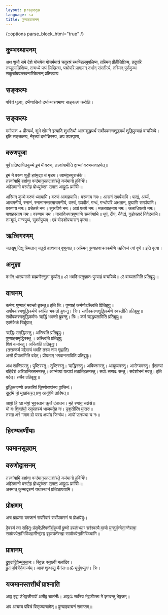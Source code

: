 ```yaml
---
layout: prayoga
language: sa
title: पुण्याहवाचनम्
---
```


{::options parse_block_html="true" /}

## कुम्भस्थापनम्

अथ शुचौ समे देशे योमयेन गोचर्ममात्रं चतुरश्रं स्थण्डिलमुपलिप्य, तस्मिन् व्रीहीन्निक्षिप्य, तदुपरि तण्डुलान्निक्षिप्य, तन्मध्ये पद्मं लिखित्वा, पद्मोपरि प्रागग्रान् दर्भान् संस्तीर्त्य, तस्मिन् पूर्णकुम्भं सकूर्चाम्रपल्लवनारिकेलान् प्रतिष्ठाप्य

## सङ्कल्पः

पवित्रं धृत्वा, दर्भेष्वासिनो दर्भान्धारयमाणः सङ्कल्पं करोति।

## सङ्कल्पः

ममोपात्त + प्रीत्यर्थं, शुभे शोभने इत्यादि शुभतिथौ आत्मशुद्ध्यर्थं सर्वोपकरणशुद्ध्यर्थं शुद्धिपुण्याहं वाचयिष्ये। इति सङ्कल्प्य, नैरृत्यां दर्भान्निरस्य, अप उपस्पृश्य,

## वरुणपूजा

पूर्वं प्रतिष्ठापितकुम्भे इ॒मं मे॑ वरुण, तत्त्वा॑यामीति द्वाभ्यां वरुणमावाहयेत्॥

इ॒मं मे॑ वरुण श्रुधी॒ हव॑म॒द्या च॑ मृडय। त्वाम॑व॒स्युराच॑के॥  
तत्त्वा॑यामि॒ ब्रह्म॑णा॒ वन्द॑मान॒स्तदाशा॑॑स्ते॒ यज॑मानो ह॒विर्भिः॑।  
अहे॑डमानो वरुणे॒ह बो॒ध्युरु॑शꣳ स॒मान॒ आयु॒ प्रमो॑षीः॥ 

अस्मिन् कुम्भे वरुणं ध्यायामि। वरुणं आवाहयामि।
वरुणाय नमः। आसनं समर्पयामि। पाद्यं, अर्घ्यं, आचमनीयं, स्नानं, स्नानानन्तरमाचमनीयं, वस्त्रं, उपवीतं, गन्धं, गन्धोपरि अक्षतान्,
पुष्पाणि समर्पयामि। वरुणाय नमः। प्रचेतसे नमः। सुरूपिणे नमः। अपां पतये नमः। मकरवाहनाय नमः। जलाधिपतये नमः। पाशहस्ताय नमः। वरुणाय नमः। नानाविधपत्रपुष्पाणि समर्पयामि॥
धूपं, दीपं, नैवेद्यं, गुडोपहारं निवेदयामि। ताम्बूलं, मन्त्रपुष्पं, सुवर्णपुष्पम्। एवं षोडशोपचारान् कृत्वा।

## ऋत्विगरणम्

चतसृषु दिक्षु स्थितान् चतुरो ब्राह्मणान् वृणुयात्। अस्मिन् पुण्याहवाचनकर्मणि ऋत्विजं त्वां वृणे। इति वृत्वा।

## अनुज्ञा

दर्भान् धारयमाणो ब्राह्मणैरनुज्ञां कुर्यात्॥
ॐ भवद्भिरनुज्ञातः पुण्याहं वाचयिष्ये॥ ॐ वाच्यतामिति प्रतिब्रूयुः॥

## वाचनम्

कर्मणः पुण्याहं भवन्तो ब्रुवन्तु॥ इति त्रिः। पुण्याहं कर्मणोऽस्त्विति प्रितिब्रूयुः॥  
सर्वोपकरणशुद्धिकर्मणे स्वस्ति भवन्तो ब्रुवन्तु। त्रिः। सर्वोपकरणशुद्धिकर्मणे स्वस्तीति प्रतिब्रूयुः॥  
सर्वोपकरणशुद्धिकर्मणः ऋद्धिं भवन्तो ब्रुवन्तु। त्रिः। कर्म ऋद्ध्यतामिति प्रतिब्रूयुः॥  
एवमेकैकं त्रिर्ब्रूयात् 

ऋद्धिः समृद्धिरस्तु। अस्त्विति प्रतिब्रूयुः।  
पुण्याहसमृद्धिरस्तु । अस्त्विति प्रतिब्रूयुः  
शिवं कर्मास्तु। अस्त्विति प्रतिब्रूयुः।  
(तत्तत्कर्म यद्दैवत्यं भवति तस्य नाम गृह्णाति)  
असौ प्रीयतामिति वदेत्। प्रीयताम् भगवानसाविति प्रतिब्रूयुः।  

अथ शान्तिरस्तु। पुष्टिरस्तु। तुष्टिरस्तु। ऋद्धिरस्तु। अविघ्नमस्तु। आयुष्यमस्तु। आरोग्यमस्तु। ईशान्यां बहिर्देशे अरिष्टनिरसनमस्तु। आग्नेय्यां यत्पापं तत्प्रतिहतमस्तु। सर्वाः सम्पदः सन्तु। सर्वशोभनं भवतु। इति वदेत्। तथैव प्रतिब्रूयुः॥

द॒धि॒क्राव्ण्णो॑ अकारिषं जि॒ष्णोरश्व॑स्य वा॒जिनः॑।  
सु॒र॒भि नो॒ मुखा॑कर॒त् प्रण॒ आयू॑ꣳषि तारिषत्॥

आपो॒ हि ष्ठा म॑यो॒ भुव॒स्तान॑ ऊ॒र्जे द॑धातन। म॒हे रणा॑य॒ चक्ष॑से॥  
यो वः॑ शि॒वत॑मो॒ रस॒स्तस्य॑ भाजयते॒ह नः॑। उ॒श॒तीरि॑व मा॒तरः॑॥  
तस्मा॒ अरं॑ गमाम वो॒ यस्य॒ क्षया॑य॒ जिन्व॑थ। आपो॑ ज॒नय॑था च नः॥

## हिरण्यवर्णीयाः

## पवमानसूक्तम्

## वरुणोद्वासनम्

तत्त्वा॑यामि॒ ब्रह्म॑णा॒ वन्द॑मान॒स्तदाशा॑॑स्ते॒ यज॑मानो ह॒विर्भिः॑।  
अहे॑डमानो वरुणे॒ह बो॒ध्युरु॑शꣳ स॒मान॒ आयु॒ प्रमो॑षीः॥  
अस्मात् कुम्भाद्वरुणं यथास्थानं प्रतिष्ठापयामि।

## प्रोक्षणम्
अत्र ब्राह्मणा यमजानं सपरिवारं सर्वोपकरणं च प्रोक्षयेयुः।

दे॒वस्य॑ त्वा सवि॒तुः प्र॑स॒वे॑॑ऽश्विनो॑॑र्बा॒हुभ्यां॑॑ पू॒ष्णो हस्ता॑॑भ्या॒ꣳ सर॑स्वत्यै वा॒चो य॒न्तुर्य॒न्त्रेणा॒ग्नेस्त्वा॒ साम्रा॑॑ज्येना॒भिषि॑ञ्चा॒मीन्द्र॑स्य॒ बृह॒स्पते॑॑स्त्वा॒ साम्रा॑॑ज्येना॒भिषि॑ञ्चामि॥
 
## प्राशनम्

द्रु॒प॒दादि॒वेन्मु॑मुचा॒नः। स्वि॒न्नः स्ना॒त्वी मला॑दिव।  
पू॒तं प॒वित्रे॑णे॒वाज्य॑॑म्। आपः॑ शुन्धन्तु॒ मैन॑सः॥ ॐ भूर्भुवः॒सुवः॑। त्रिः।

## यजमानस्तत्तीर्थं प्राश्नाति

आप॒ इद्वा उ॑भेष॒जीरापो॑ अमीव॒ चात॑नीः।
आप॒ सर्व॑स्य भेष॒जीस्ता मे॑ कृण्वन्तु भेष॒जम्॥

अप आचम्य पवित्रं विसृज्याचामेत्॥
पुण्याहवाचनं समाप्तम्॥
